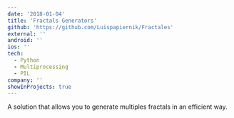 ```yaml
---
date: '2018-01-04'
title: 'Fractals Generators'
github: 'https://github.com/Luispapiernik/Fractales'
external: ''
android: ''
ios: ''
tech:
  - Python
  - Multiprocessing
  - PIL
company: ''
showInProjects: true
---
```


A solution that allows you to generate multiples fractals in an efficient way.
